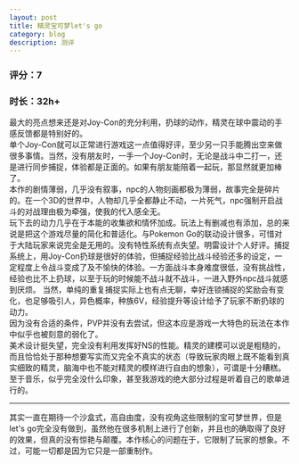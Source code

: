 ```yaml
---
layout: post
title: 精灵宝可梦let's go
category: blog
description: 测评
---
```


### 评分：7  
### 时长：32h+  

最大的亮点想来还是对Joy-Con的充分利用，扔球的动作，精灵在球中震动的手感反馈都是特别好的。  
单个Joy-Con就可以正常进行游戏这一点值得好评，至少另一只手能腾出空来做很多事情。当然，没有朋友时，一手一个Joy-Con时，无论是战斗中二打一，还是进行同步捕捉，体验都是正面的。如果有朋友能陪着一起玩，那显然就更加棒了。   
本作的剧情薄弱，几乎没有叙事，npc的人物刻画都极为薄弱，故事完全是碎片的。在一个3D的世界中，人物却几乎全都静止不动，一片死气，npc强制开启战斗的对战理由极为牵强，使我的代入感全无。  
玩下去的动力几乎在于本能的收集欲和情怀加成。玩法上有删减也有添加，总的来说是把这个游戏尽量的简化和普适化。与Pokemon Go的联动设计很多，可惜对于大陆玩家来说完全是无用的。没有特性系统有点失望。明雷设计个人好评。捕捉系统上，用Joy-Con扔球是很好的体验，但捕捉经验比战斗经验还多的设定，一定程度上令战斗变成了及不愉快的体验。一方面战斗本身难度很低，没有挑战性，经验也比不上扔球，以至于玩的时候能不战斗就不战斗，一进入野外npc战斗就感到厌烦。
当然，单纯的重复捕捉实际上也有点无聊，幸好连锁捕捉的奖励会有变化，也足够吸引人，异色概率，种族6V，经验提升等设计给予了玩家不断扔球的动力。  
因为没有合适的条件，PVP并没有去尝试，但这本应是游戏一大特色的玩法在本作中似乎也被刻意的弱化了。  
美术设计挺失望，完全没有利用发挥好NS的性能。精灵的建模可以说是粗糙的，而且恰恰处于那种想要写实而又完全不真实的状态（导致玩家肉眼上既不能看到真实细致的精灵，脑海中也不能对精灵的模样进行自由的想象），可谓是十分糟糕。  
至于音乐，似乎完全没什么印象，甚至我游戏的绝大部分过程是听着自己的歌单进行的。  

---
其实一直在期待一个沙盒式，高自由度，没有视角这些限制的宝可梦世界，但是let's go完全没有做到，虽然他在很多机制上进行了创新，并且也的确取得了良好的效果，但真的没有惊艳与颠覆。本作核心的问题在于，它限制了玩家的想象。不过，可能一切都是因为它只是一部重制作。

